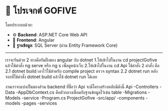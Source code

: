 # 🌟 โปรเจกต์ GOFIVE 
 โดยประกอบด้วย:
 
- ⚙️ **Backend**: ASP.NET Core Web API
- 🎨 **Frontend**: Angular
- 💾 **ฐานข้อมูล**: SQL Server (ผ่าน Entity Framework Core)

---



เราจะรันด้วย 2 ทางคือรันฝั่งของ angular กับ dotnet
1.ให้เข้าไปในงาน cd projectGofive แล้วใช้คำสั่ง ng serve หรือ ng s เพื่อดูหน้าเว็บ
2.ให้เข้าไปในงาน cd Api ใช้คำสั่ง 2 คำสั่ง คือ
    2.1 dotnet build เอาไว้ใช้สำหรับ compile project ตรวจ syntax
    2.2 dotnet run หลังจากที่ใช้คำสั่ง dotnet build แล้วใช้ dotnet run ได้เลย


งานเราจะแบ่งเป็นของส่วน backend ที่ชื่อว่า Api 
จะมีโครงสร้างหลักมีดังนี้
    Api
        -Controllers
        -Data
            -AppDbContext.cs คือตัวกลางเชื่อมกับฐานข้อมูลไว้เช่น  table
        -Migrations 
        -Models
        -service
        -Program.cs 
    ProjectGofive
        -src/app/
            -components 
            -models
            -pages
            -services
